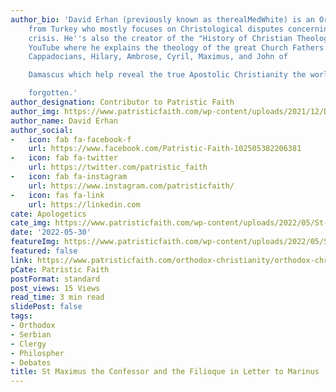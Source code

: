 ```yaml
---
author_bio: 'David Erhan (previously known as therealMedWhite) is an Orthodox convert
    from Turkey who mostly focuses on Christological disputes concerning the Monophysite
    crisis. He''s also the creator of the "History of Christian Theology" series on
    YouTube where he explains the theology of the great Church Fathers such as the
    Cappadocians, Hilary, Ambrose, Cyril, Maximus, and John of

    Damascus which help reveal the true Apostolic Christianity the world has

    forgotten.'
author_designation: Contributor to Patristic Faith
author_img: https://www.patristicfaith.com/wp-content/uploads/2021/12/David20Erhan20headshot-150x150.webp
author_name: David Erhan
author_social:
-   icon: fab fa-facebook-f
    url: https://www.facebook.com/Patristic-Faith-102505382206381
-   icon: fab fa-twitter
    url: https://twitter.com/patristic_faith
-   icon: fab fa-instagram
    url: https://www.instagram.com/patristicfaith/
-   icon: fas fa-link
    url: https://linkedin.com
cate: Apologetics
cate_img: https://www.patristicfaith.com/wp-content/uploads/2022/05/St-Maximus-the-Confessor-and-the-Filioque-in-Letter-to-Marinus.png
date: '2022-05-30'
featureImg: https://www.patristicfaith.com/wp-content/uploads/2022/05/St-Maximus-the-Confessor-and-the-Filioque-in-Letter-to-Marinus.png
featured: false
link: https://www.patristicfaith.com/orthodox-christianity/orthodox-christian-apologetics/st-maximus-the-confessor-and-the-filioque-in-letter-to-marinus/
pCate: Patristic Faith
postFormat: standard
post_views: 15 Views
read_time: 3 min read
slidePost: false
tags:
- Orthodox
- Serbian
- Clergy
- Philospher
- Debates
title: St Maximus the Confessor and the Filioque in Letter to Marinus
---
```

